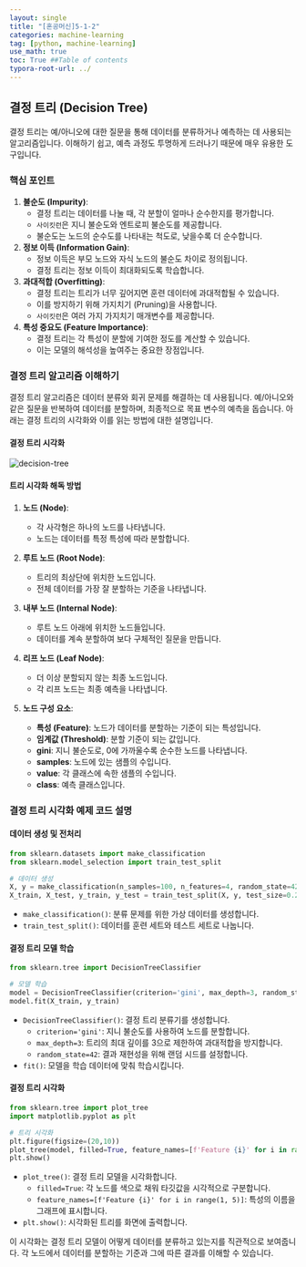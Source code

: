 ```yaml
---
layout: single
title: "[혼공머신]5-1-2"
categories: machine-learning
tag: [python, machine-learning]
use_math: true
toc: True ##Table of contents
typora-root-url: ../ 
---
```




## 결정 트리 (Decision Tree)

결정 트리는 예/아니오에 대한 질문을 통해 데이터를 분류하거나 예측하는 데 사용되는 알고리즘입니다. 이해하기 쉽고, 예측 과정도 투명하게 드러나기 때문에 매우 유용한 도구입니다.

### 핵심 포인트

1. **불순도 (Impurity)**:
   - 결정 트리는 데이터를 나눌 때, 각 분할이 얼마나 순수한지를 평가합니다.
   - `사이킷런`은 지니 불순도와 엔트로피 불순도를 제공합니다.
   - 불순도는 노드의 순수도를 나타내는 척도로, 낮을수록 더 순수합니다.
2. **정보 이득 (Information Gain)**:
   - 정보 이득은 부모 노드와 자식 노드의 불순도 차이로 정의됩니다.
   - 결정 트리는 정보 이득이 최대화되도록 학습합니다.
3. **과대적합 (Overfitting)**:
   - 결정 트리는 트리가 너무 깊어지면 훈련 데이터에 과대적합될 수 있습니다.
   - 이를 방지하기 위해 가지치기 (Pruning)을 사용합니다.
   - `사이킷런`은 여러 가지 가지치기 매개변수를 제공합니다.
4. **특성 중요도 (Feature Importance)**:
   - 결정 트리는 각 특성이 분할에 기여한 정도를 계산할 수 있습니다.
   - 이는 모델의 해석성을 높여주는 중요한 장점입니다.

### 결정 트리 알고리즘 이해하기

결정 트리 알고리즘은 데이터 분류와 회귀 문제를 해결하는 데 사용됩니다. 예/아니오와 같은 질문을 반복하여 데이터를 분할하며, 최종적으로 목표 변수의 예측을 돕습니다. 아래는 결정 트리의 시각화와 이를 읽는 방법에 대한 설명입니다.

#### 결정 트리 시각화

![decision-tree](images/2024-07-28-[혼공머신]5-1-2/decision-tree.jpg)

#### 트리 시각화 해독 방법

1. **노드 (Node)**:
   - 각 사각형은 하나의 노드를 나타냅니다.
   - 노드는 데이터를 특정 특성에 따라 분할합니다.

2. **루트 노드 (Root Node)**:
   - 트리의 최상단에 위치한 노드입니다.
   - 전체 데이터를 가장 잘 분할하는 기준을 나타냅니다.

3. **내부 노드 (Internal Node)**:
   - 루트 노드 아래에 위치한 노드들입니다.
   - 데이터를 계속 분할하여 보다 구체적인 질문을 만듭니다.

4. **리프 노드 (Leaf Node)**:
   - 더 이상 분할되지 않는 최종 노드입니다.
   - 각 리프 노드는 최종 예측을 나타냅니다.

5. **노드 구성 요소**:
   - **특성 (Feature)**: 노드가 데이터를 분할하는 기준이 되는 특성입니다.
   - **임계값 (Threshold)**: 분할 기준이 되는 값입니다.
   - **gini**: 지니 불순도로, 0에 가까울수록 순수한 노드를 나타냅니다.
   - **samples**: 노드에 있는 샘플의 수입니다.
   - **value**: 각 클래스에 속한 샘플의 수입니다.
   - **class**: 예측 클래스입니다.

### 결정 트리 시각화 예제 코드 설명

#### 데이터 생성 및 전처리

```python
from sklearn.datasets import make_classification
from sklearn.model_selection import train_test_split

# 데이터 생성
X, y = make_classification(n_samples=100, n_features=4, random_state=42)
X_train, X_test, y_train, y_test = train_test_split(X, y, test_size=0.2, random_state=42)
```
- `make_classification()`: 분류 문제를 위한 가상 데이터를 생성합니다.
- `train_test_split()`: 데이터를 훈련 세트와 테스트 세트로 나눕니다.

#### 결정 트리 모델 학습

```python
from sklearn.tree import DecisionTreeClassifier

# 모델 학습
model = DecisionTreeClassifier(criterion='gini', max_depth=3, random_state=42)
model.fit(X_train, y_train)
```
- `DecisionTreeClassifier()`: 결정 트리 분류기를 생성합니다.
  - `criterion='gini'`: 지니 불순도를 사용하여 노드를 분할합니다.
  - `max_depth=3`: 트리의 최대 깊이를 3으로 제한하여 과대적합을 방지합니다.
  - `random_state=42`: 결과 재현성을 위해 랜덤 시드를 설정합니다.
- `fit()`: 모델을 학습 데이터에 맞춰 학습시킵니다.

#### 결정 트리 시각화

```python
from sklearn.tree import plot_tree
import matplotlib.pyplot as plt

# 트리 시각화
plt.figure(figsize=(20,10))
plot_tree(model, filled=True, feature_names=[f'Feature {i}' for i in range(1, 5)])
plt.show()
```
- `plot_tree()`: 결정 트리 모델을 시각화합니다.
  - `filled=True`: 각 노드를 색으로 채워 타깃값을 시각적으로 구분합니다.
  - `feature_names=[f'Feature {i}' for i in range(1, 5)]`: 특성의 이름을 그래프에 표시합니다.
- `plt.show()`: 시각화된 트리를 화면에 출력합니다.

이 시각화는 결정 트리 모델이 어떻게 데이터를 분류하고 있는지를 직관적으로 보여줍니다. 각 노드에서 데이터를 분할하는 기준과 그에 따른 결과를 이해할 수 있습니다.